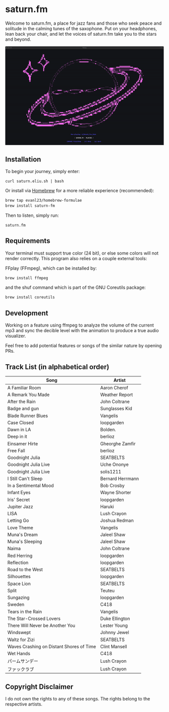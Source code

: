 # saturn.fm
Welcome to saturn.fm, a place for jazz fans and those who seek peace and solitude in the calming tunes of the saxophone. Put on your headphones, lean back your chair, and let the voices of saturn.fm take you to the stars and beyond.

![demogif](demo.gif)

## Installation
To begin your journey, simply enter:
```
curl saturn.eliu.sh | bash
```

Or install via [Homebrew](https://brew.sh) for a more reliable experience (recommended):
```bash
brew tap evanl23/homebrew-formulae
brew install saturn-fm
```

Then to listen, simply run:
```bash
saturn.fm
```

## Requirements
Your terminal must support true color (24 bit), or else some colors will not render correctly. This program also relies on a couple external tools: 

FFplay (FFmpeg), which can be installed by: 
```bash
brew install ffmpeg
```

and the shuf command which is part of the GNU Coreutils package: 
```bash
brew install coreutils
```

## Development
Working on a feature using ffmpeg to analyze the volume of the current mp3 and sync the decible level with the animation to produce a true audio visualizer. 

Feel free to add potential features or songs of the similar nature by opening PRs. 

## Track List (in alphabetical order)
| Song | Artist |
|---|---|
| A Familiar Room | Aaron Cherof |
| A Remark You Made | Weather Report |
| After the Rain | John Coltrane |
| Badge and gun | Sunglasses Kid |
| Blade Runner Blues | Vangelis |
| Case Closed | loopgarden |
| Dawn in LA | Bolden. |
| Deep in it | berlioz |
| Einsamer Hirte | Gheorghe Zamfir | 
| Free Fall | berlioz |
| Goodnight Julia | SEATBELTS |
| Goodnight Julia Live | Uche Ononye |
| Goodnight Julia Live | solis1211 |
| I Still Can't Sleep | Bernard Herrmann |
| In a Sentimental Mood | Bob Crosby |
| Infant Eyes | Wayne Shorter |
| Iris' Secret | loopgarden | 
| Jupiter Jazz | Haruki |
| LISA | Lush Crayon |
| Letting Go | Joshua Redman |
| Love Theme | Vangelis |
| Muna's Dream | Jaleel Shaw |
| Muna's Sleeping | Jaleel Shaw |
| Naima | John Coltrane |
| Red Herring | loopgarden |
| Reflection | loopgarden |
| Road to the West | SEATBELTS |
| Silhouettes | loopgarden |
| Space Lion | SEATBELTS |
| Split | Teuteu |
| Sungazing | loopgarden |
| Sweden | C418 |
| Tears in the Rain | Vangelis |
| The Star-Crossed Lovers | Duke Ellington |
| There Will Never be Another You | Lester Young |
| Windswept | Johnny Jewel |
| Waltz for Zizi | SEATBELTS |
| Waves Crashing on Distant Shores of Time | Clint Mansell |
| Wet Hands | C418 |
| パームサンデー | Lush Crayon |
| ファックラブ | Lush Crayon |

## Copyright Disclaimer
I do not own the rights to any of these songs. The rights belong to the respective artists. 
